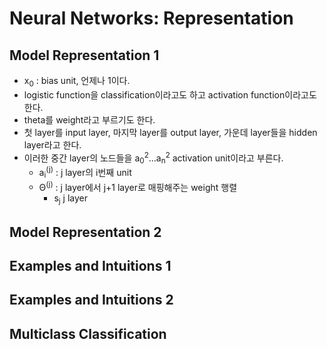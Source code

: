 # Neural Networks: Representation

## Model Representation 1
- x<sub>0</sub> : bias unit, 언제나 1이다.
- logistic function을 classification이라고도 하고 activation function이라고도 한다.
- theta를 weight라고 부르기도 한다.
- 첫 layer를 input layer, 마지막 layer를 output layer, 가운데 layer들을 hidden layer라고 한다.
- 이러한 중간 layer의 노드들을 a<sub>0</sub><sup>2</sup>...a<sub>n</sub><sup>2</sup> activation unit이라고 부른다.
    - a<sub>i</sub><sup>(j)</sup> : j layer의 i번째 unit
    - &Theta;<sup>(j)</sup> : j layer에서 j+1 layer로 매핑해주는 weight 행렬
        - s<sub>j</sub> j layer
## Model Representation 2
## Examples and Intuitions 1
## Examples and Intuitions 2
## Multiclass Classification